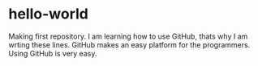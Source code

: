 # hello-world
Making first repository.
I am learning how to use GitHub, thats why I am wrting these lines.
GitHub makes an easy platform for the programmers.
Using GitHub is very easy.
